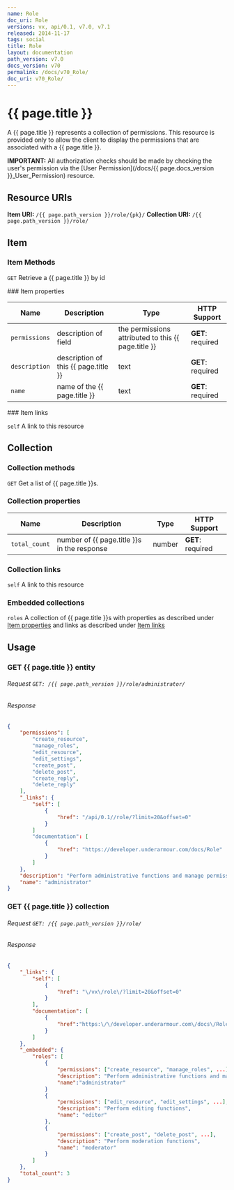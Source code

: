 ```yaml
---
name: Role
doc_uri: Role
versions: vx, api/0.1, v7.0, v7.1
released: 2014-11-17
tags: social
title: Role
layout: documentation
path_version: v7.0
docs_version: v70
permalink: /docs/v70_Role/
doc_uri: v70_Role/
---
```


# {{ page.title }}

A {{ page.title }} represents a collection of permissions. This resource is provided only to allow the client to display
the permissions that are associated with a {{ page.title }}.

**IMPORTANT:** All authorization checks should be made by checking the user's permission
via the [User Permission](/docs/{{ page.docs_version }}_User_Permission) resource.

## Resource URIs

**Item URI:** `/{{ page.path_version }}/role/{pk}/`
**Collection URI:** `/{{ page.path_version }}/role/`

## Item

### Item Methods

`GET` Retrieve a {{ page.title }} by id

<a name="item-properties" />
### Item properties

| Name         | Description          | Type      | HTTP Support                                                                        |
|--------------|----------------------|-----------|-------------------------------------------------------------------------------------|
| `permissions` | description of field | the permissions attributed to this {{ page.title }} | **GET**: required |
| `description` | description of this {{ page.title }} | text | **GET**: required |
| `name` | name of the {{ page.title }} | text | **GET**: required |

<a name="item-links" />
### Item links

`self` A link to this resource

## Collection

### Collection methods

`GET` Get a list of {{ page.title }}s.

### Collection properties

| Name         | Description          | Type      | HTTP Support                                                                        |
|--------------|----------------------|-----------|-------------------------------------------------------------------------------------|
| `total_count` | number of {{ page.title }}s in the response | number | **GET**: required |

### Collection links

`self` A link to this resource

### Embedded collections

`roles` A collection of {{ page.title }}s with properties as described under [Item properties](#item-properties) and links as described under [Item links](#item-links)

## Usage

### GET {{ page.title }} entity

###### Request `GET: /{{ page.path_version }}/role/administrator/`

###### Response

```json
{
    "permissions": [
        "create_resource",
        "manage_roles",
        "edit_resource",
        "edit_settings",
        "create_post",
        "delete_post",
        "create_reply",
        "delete_reply"
    ],
    "_links": {
        "self": [
            {
                "href": "/api/0.1//role/?limit=20&offset=0"
            }
        ]
        "documentation": [
            {
                "href": "https://developer.underarmour.com/docs/Role"
            }
        ]
    },
    "description": "Perform administrative functions and manage permissions for other users",
    "name": "administrator"
}
```

### GET {{ page.title }} collection

###### Request `GET: /{{ page.path_version }}/role/`

###### Response

```json
{
    "_links": {
        "self": [
            {
                "href": "\/vx\/role\/?limit=20&offset=0"
            }
        ],
        "documentation": [
            {
                "href":"https:\/\/developer.underarmour.com\/docs\/Role"
            }
        ]
    },
    "_embedded": {
        "roles": [
            {
                "permissions": ["create_resource", "manage_roles", ...],
                "description": "Perform administrative functions and manage permissions for other users",
                "name":"administrator"
            }
            {
                "permissions": ["edit_resource", "edit_settings", ...],
                "description": "Perform editing functions",
                "name": "editor"
            },
            {
                "permissions": ["create_post", "delete_post", ...],
                "description": "Perform moderation functions",
                "name": "moderator"
            }
        ]
    },
    "total_count": 3
}
```

[vx User Permission]: docs/vx_User_Permission
[v7.0 User Permission]: docs/v70_User_Permission
[api/0.1 User Permission]: docs/01_User_Permission
